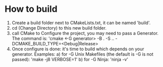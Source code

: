 # How to build

1) Create a build folder next to CMakeLists.txt, it can be named 'build'.
2) cd (Change Directory) to this new build folder.
3) call CMake to Configure the project, you may need to pass a Generator. The command is: 'cmake <-G generator> -B . -S .. -DCMAKE_BUILD_TYPE=<Debug|Release>
4) Once configure is done: it's time to build which depends on your generator. Examples:
    a) for -G Unix Makefiles (the default is -G is not passed): 'make -j8 VERBOSE=1'
    b) for -G Ninja: 'ninja -v'